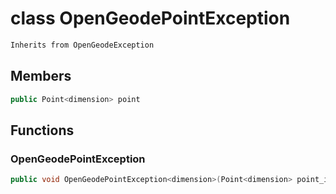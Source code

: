 # class OpenGeodePointException


```cpp
Inherits from OpenGeodeException
```



## Members

```cpp
public Point<dimension> point

```



## Functions

### OpenGeodePointException

```cpp
public void OpenGeodePointException<dimension>(Point<dimension> point_in, const Args &... message)
```




